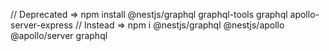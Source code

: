 
 // Deprecated => npm install @nestjs/graphql graphql-tools graphql apollo-server-express
//  Instead    => 
                  npm i @nestjs/graphql @nestjs/apollo @apollo/server graphql